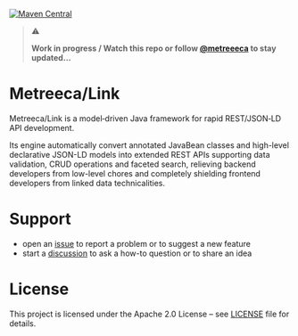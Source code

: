 [![Maven Central](https://img.shields.io/maven-central/v/com.metreeca/link.svg)](https://central.sonatype.com/artifact/com.metreeca/link/)

> ⚠️
>
> **Work in progress / Watch this repo or follow [@metreeeca](https://twitter.com/metreeca) to stay updated…**

# Metreeca/Link

Metreeca/Link is a model‑driven Java framework for rapid REST/JSON‑LD API development.

Its engine automatically convert annotated JavaBean classes and high-level declarative JSON-LD models into extended
REST APIs supporting data validation, CRUD operations and faceted search, relieving backend developers from low-level
chores and completely shielding frontend developers from linked data technicalities.

<!--

&gt; ❗client-driven models on a par with GraphQL

> ❗️NoSQL storage adapters (annotation/schema-driven)

> ❗️JavaBeans support

# Documentation

> ❗️TBD

# Modules

|                 area | javadocs                                                       | description                                     |
|---------------------:|:---------------------------------------------------------------|:------------------------------------------------|
|            framework | [link-core](https://javadoc.io/doc/com.metreeca/link-core)     | JSON-LD data model                              |
|   wire format codecs | [link-jsonld](https://javadoc.io/doc/com.metreeca/link-jsonld) | JSON-LD wire format codec                       |
| data storage engines | [link‑rdf4j](https://javadoc.io/doc/com.metreeca/link-rdf4j)   | [RDF4J](https://rdf4j.org) graph storage engine |

# Getting Started

1. Add the framework to your Maven configuration

```xml 

<project>

    <dependencyManagement>
        <dependencies>

            <dependency>
                <groupId>${project.groupId}</groupId>
                <artifactId>${project.artifactId}</artifactId>
                <version>${revision}</version>
                <type>pom</type>
                <scope>import</scope>
            </dependency>

        </dependencies>
    </dependencyManagement>

    <dependencies>

        …

    </dependencies>

</project>
```

2. ❗️TBD

4. Delve into the [docs](https://metreeca.github.io/link/) to learn how
   to [publish](http://metreeca.github.io/link/tutorials/publishing-jsonld-apis)
   and [consume](https://metreeca.github.io/link/tutorials/consuming-jsonld-apis) your data as model-driven REST/JSON‑LD
   APIs…
-->

# Support

- open an [issue](https://github.com/metreeca/link/issues) to report a problem or to suggest a new feature
- start a [discussion](https://github.com/metreeca/link/discussions) to ask a how-to question or to share an idea

# License

This project is licensed under the Apache 2.0 License – see [LICENSE](https://github.com/metreeca/link/blob/main/LICENSE)
file for details.

